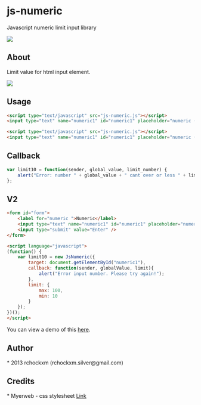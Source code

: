 js-numeric
========

Javascript numeric limit input library

<img src="https://img.shields.io/dub/l/vibe-d.svg" />

<h2><a name="about" class="anchor" href="#about"><span class="mini-icon mini-icon-link"></span></a>About</h2>

Limit value for html input element.

<img src="http://i.imgur.com/EaujkKq.jpg" />

<h2><a name="usage" class="anchor" href="#usage"><span class="mini-icon mini-icon-link"></span></a>Usage</h2>

```html
<script type="text/javascript" src="js-numeric.js"></script>
<input type="text" name="numeric1" id="numeric1" placeholder="numeric (10)" onkeypress="return NumericLimits(this, 10);" />
```

```html
<script type="text/javascript" src="js-numeric.js"></script>
<input type="text" name="numeric1" id="numeric1" placeholder="numeric (10)" onkeypress="return NumericLimits(this, 10, limit10);" />
```

<h2><a name="callback" class="anchor" href="#callback"><span class="mini-icon mini-icon-link"></span></a>Callback</h2>

```js
var limit10 = function(sender, global_value, limit_number) {
    alert("Error: number " + global_value + " cant over or less " + limit_number + "!!");
};
```

<h2><a name="v2" class="anchor" href="#v2"><span class="mini-icon mini-icon-link"></span></a>V2</h2>

```html
<form id="form">
    <label for="numeric ">Numeric</label>
    <input type="text" name="numeric1" id="numeric1" placeholder="numeric (10 ~ 100)" />
    <input type="submit" value="Enter" />
</form>

<script language="javascript">
(function() {
    var limit10 = new JsNumeric({
        target: document.getElementById("numeric1"),
        callback: function(sender, globalValue, limit){
            alert("Error input number. Please try again!");
        },
        limit: {
            max: 100,
            min: 10
        }
    });
})();
</script>
```

You can view a demo of this <a href="http://jsfiddle.net/gh/get/library/pure/rchockxm/js-numeric/tree/master/demo">here</a>.

<h2><a name="author" class="anchor" href="#author"><span class="mini-icon mini-icon-link"></span></a>Author</h2>
* 2013 rchockxm (rchockxm.silver@gmail.com)

<h2><a name="credits" class="anchor" href="#credits"><span class="mini-icon mini-icon-link"></span></a>Credits</h2>
* Myerweb - css stylesheet <a href="http://meyerweb.com/eric/tools/css/reset/">Link</a>

